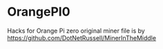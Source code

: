 # OrangePI0
Hacks for Orange Pi zero
original miner file is by https://github.com/DotNetRussell/MinerInTheMiddle
